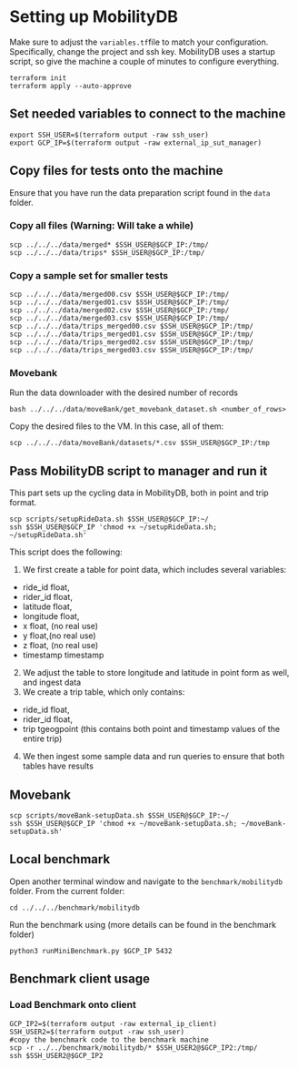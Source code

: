 # Setting up MobilityDB
Make sure to adjust the `variables.tf`file to match your configuration. Specifically, change the project and ssh key. MobilityDB uses a startup script, so give the machine a couple of minutes to configure everything.
```
terraform init
terraform apply --auto-approve
```
## Set needed variables to connect to the machine
```
export SSH_USER=$(terraform output -raw ssh_user)
export GCP_IP=$(terraform output -raw external_ip_sut_manager)
```
## Copy files for tests onto the machine
Ensure that you have run the data preparation script found in the `data` folder.
### Copy all files (Warning: Will take a while)
```
scp ../../../data/merged* $SSH_USER@$GCP_IP:/tmp/
scp ../../../data/trips* $SSH_USER@$GCP_IP:/tmp/
```
### Copy a sample set for smaller tests
```
scp ../../../data/merged00.csv $SSH_USER@$GCP_IP:/tmp/
scp ../../../data/merged01.csv $SSH_USER@$GCP_IP:/tmp/
scp ../../../data/merged02.csv $SSH_USER@$GCP_IP:/tmp/
scp ../../../data/merged03.csv $SSH_USER@$GCP_IP:/tmp/
scp ../../../data/trips_merged00.csv $SSH_USER@$GCP_IP:/tmp/
scp ../../../data/trips_merged01.csv $SSH_USER@$GCP_IP:/tmp/
scp ../../../data/trips_merged02.csv $SSH_USER@$GCP_IP:/tmp/
scp ../../../data/trips_merged03.csv $SSH_USER@$GCP_IP:/tmp/

```

### Movebank
Run the data downloader with the desired number of records
```
bash ../../../data/moveBank/get_movebank_dataset.sh <number_of_rows>
```
Copy the desired files to the VM. In this case, all of them:
```
scp ../../../data/moveBank/datasets/*.csv $SSH_USER@$GCP_IP:/tmp
```

## Pass MobilityDB script to manager and run it
This part sets up the cycling data in MobilityDB, both in point and trip format.
```
scp scripts/setupRideData.sh $SSH_USER@$GCP_IP:~/ 
ssh $SSH_USER@$GCP_IP 'chmod +x ~/setupRideData.sh; ~/setupRideData.sh'
```
This script does the following:
1. We first create a table for point data, which includes several variables: 
- ride_id float,
- rider_id float,
- latitude float,
- longitude float,
- x float, (no real use)
- y float,(no real use)
- z float, (no real use)
- timestamp timestamp
2. We adjust the table to store longitude and latitude in point form as well, and ingest data
3. We create a trip table, which only contains:
- ride_id float,
- rider_id float,
- trip tgeogpoint (this contains both point and timestamp values of the entire trip)
4. We then ingest some sample data and run queries to ensure that both tables have results

## Movebank
```
scp scripts/moveBank-setupData.sh $SSH_USER@$GCP_IP:~/ 
ssh $SSH_USER@$GCP_IP 'chmod +x ~/moveBank-setupData.sh; ~/moveBank-setupData.sh'

```


## Local benchmark
Open another terminal window and navigate to the `benchmark/mobilitydb` folder. From the current folder:
```
cd ../../../benchmark/mobilitydb
```
Run the benchmark using (more details can be found in the benchmark folder)
```
python3 runMiniBenchmark.py $GCP_IP 5432
```
## Benchmark client usage

### Load Benchmark onto client
```
GCP_IP2=$(terraform output -raw external_ip_client)
SSH_USER2=$(terraform output -raw ssh_user)
#copy the benchmark code to the benchmark machine
scp -r ../../benchmark/mobilitydb/* $SSH_USER2@$GCP_IP2:/tmp/
ssh $SSH_USER2@$GCP_IP2
```
